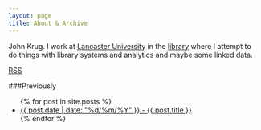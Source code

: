 ```yaml
---
layout: page
title: About & Archive
---
```


John Krug. I work at [Lancaster University](http://www.lancaster.ac.uk)
in the [library](http://lancaster.ac.uk/library) where I attempt to do
things with library systems and analytics and maybe some linked data.

<a href="/atom.xml">RSS</a>

###Previously
<ul>
  {% for post in site.posts %}
    <li>
      <a href="{{ post.url }}">{{ post.date | date: "%d/%m/%Y" }} - {{ post.title }}</a>
    </li>
  {% endfor %}
</ul>

